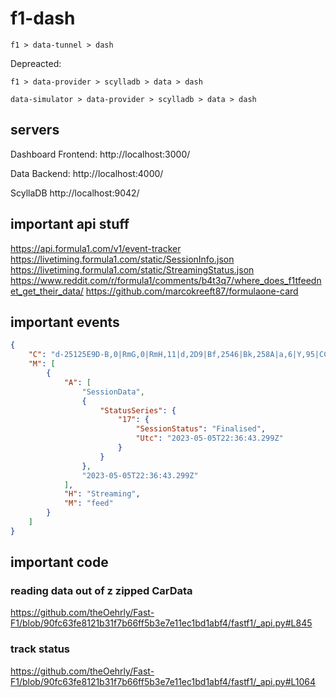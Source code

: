 # f1-dash

```
f1 > data-tunnel > dash
```

Depreacted:

```
f1 > data-provider > scylladb > data > dash
```

```
data-simulator > data-provider > scylladb > data > dash
```

## servers

Dashboard Frontend:
http://localhost:3000/

Data Backend:
http://localhost:4000/

ScyllaDB
http://localhost:9042/

## important api stuff

https://api.formula1.com/v1/event-tracker
https://livetiming.formula1.com/static/SessionInfo.json
https://livetiming.formula1.com/static/StreamingStatus.json
https://www.reddit.com/r/formula1/comments/b4t3q7/where_does_f1tfeednet_get_their_data/
https://github.com/marcokreeft87/formulaone-card

## important events

```json
{
	"C": "d-25125E9D-B,0|RmG,0|RmH,11|d,2D9|Bf,2546|Bk,258A|a,6|Y,95|CC,0|Bq,660|W,4C7|c,A3|BY,15|X,EA|Bl,43|Bn,3|Bm,22|Z,0|Bp,7062",
	"M": [
		{
			"A": [
				"SessionData",
				{
					"StatusSeries": {
						"17": {
							"SessionStatus": "Finalised",
							"Utc": "2023-05-05T22:36:43.299Z"
						}
					}
				},
				"2023-05-05T22:36:43.299Z"
			],
			"H": "Streaming",
			"M": "feed"
		}
	]
}
```

## important code

### reading data out of z zipped CarData

https://github.com/theOehrly/Fast-F1/blob/90fc63fe8121b31f7b66ff5b3e7e11ec1bd1abf4/fastf1/_api.py#L845

### track status

https://github.com/theOehrly/Fast-F1/blob/90fc63fe8121b31f7b66ff5b3e7e11ec1bd1abf4/fastf1/_api.py#L1064
